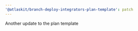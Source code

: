 ```yaml
---
'@atlaskit/branch-deploy-integrators-plan-template': patch
---
```


Another update to the plan template
